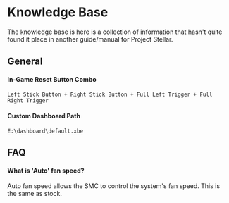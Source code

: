 # Knowledge Base 
The knowledge base is here is a collection of information that hasn't quite found it place in another guide/manual for Project Stellar.

## General
#### In-Game Reset Button Combo
``Left Stick Button + Right Stick Button + Full Left Trigger + Full Right Trigger``

#### Custom Dashboard Path
``E:\dashboard\default.xbe``

## FAQ

#### What is 'Auto' fan speed?
Auto fan speed allows the SMC to control the system's fan speed. This is the same as stock.
